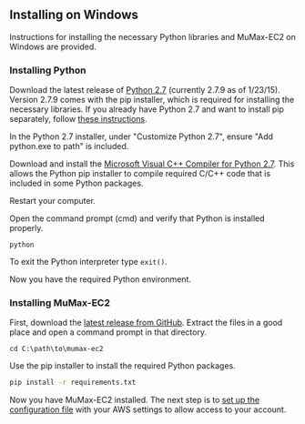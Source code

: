 ## Installing on Windows ##

Instructions for installing the necessary Python libraries and MuMax-EC2 on Windows are provided.

### Installing Python ###
Download the latest release of [Python 2.7](https://www.python.org/downloads/) (currently 2.7.9 as of 1/23/15). Version 2.7.9 comes with the pip installer, which is required for installing the necessary libraries. If you already have Python 2.7 and want to install pip separately, follow [these instructions](https://pip.pypa.io/en/latest/installing.html#install-pip).

In the Python 2.7 installer, under "Customize Python 2.7", ensure "Add python.exe to path" is included.

Download and install the [Microsoft Visual C++ Compiler for Python 2.7](http://www.microsoft.com/en-in/download/confirmation.aspx?id=44266). This allows the Python pip installer to compile required C/C++ code that is included in some Python packages.

Restart your computer.

Open the command prompt (cmd) and verify that Python is installed properly.

```dos
python
```

To exit the Python interpreter type `exit()`.

Now you have the required Python environment.


### Installing MuMax-EC2 ###
First, download the [latest release from GitHub](https://github.com/ralph-group/MuMax-EC2/releases). Extract the files in a good place and open a command prompt in that directory.

```dos
cd C:\path\to\mumax-ec2
```

Use the pip installer to install the required Python packages.

```bash
pip install -r requirements.txt
```

Now you have MuMax-EC2 installed. The next step is to [set up the configuration file](setup_aws.md) with your AWS settings to allow access to your account.